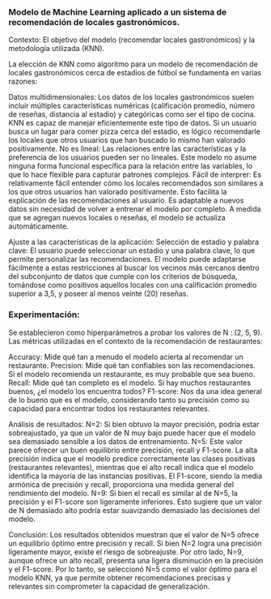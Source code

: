 ### Modelo de Machine Learning aplicado a un sistema de recomendación de locales gastronómicos.


Contexto: El objetivo del modelo (recomendar locales gastronómicos) y la metodología utilizada (KNN).

La elección de KNN como algoritmo para un modelo de recomendación de locales gastronómicos cerca de estadios de fútbol se fundamenta en varias razones:

Datos multidimensionales: Los datos de los locales gastronómicos suelen incluir múltiples características numéricas (calificación promedio, número de reseñas, distancia al estadio) y categóricas como ser el tipo de cocina. KNN es capaz de manejar eficientemente este tipo de datos.
Si un usuario busca un lugar para comer pizza cerca del estadio, es lógico recomendarle los locales que otros usuarios que han buscado lo mismo han valorado positivamente.
No es lineal: Las relaciones entre las características y la preferencia de los usuarios pueden ser no lineales. Este modelo no asume ninguna forma funcional específica para la relación entre las variables, lo que lo hace flexible para capturar patrones complejos.
Fácil de interprer: Es relativamente fácil entender cómo los locales recomendados son similares a los que otros usuarios han valorado positivamente. Esto facilita la explicación de las recomendaciones al usuario.
Es adaptable a nuevos datos sin necesidad de volver a entrenar el modelo por completo. A medida que se agregan nuevos locales o reseñas, el modelo se actualiza automáticamente.

Ajuste a las características de la aplicación:
Selección de estadio y palabra clave: El usuario puede seleccionar un estadio y una palabra clave, lo que permite personalizar las recomendaciones. El modelo puede adaptarse fácilmente a estas restricciones al buscar los vecinos más cercanos dentro del subconjunto de datos que cumple con los criterios de búsqueda, tomándose como positivos aquellos locales con una calificación promedio superior a 3,5, y poseer al menos veinte (20) reseñas.


### Experimentación:
Se establecieron como hiperparámetros a probar los valores de N : (2, 5, 9).
Las métricas utilizadas en el contexto de la recomendación de restaurantes:

Accuracy: Mide qué tan a menudo el modelo acierta al recomendar un restaurante.
Precision: Mide qué tan confiables son las recomendaciones. Si el modelo recomienda un restaurante, es muy probable que sea bueno.
Recall: Mide qué tan completo es el modelo. Si hay muchos restaurantes buenos, ¿el modelo los encuentra todos?
F1-score: Nos da una idea general de lo bueno que es el modelo, considerando tanto su precisión como su capacidad para encontrar todos los restaurantes relevantes.

Análisis de resultados:
N=2: Si bien obtuvo la mayor precisión, podría estar sobreajustado, ya que un valor de N muy bajo puede hacer que el modelo sea demasiado sensible a los datos de entrenamiento.
N=5: Este valor parece ofrecer un buen equilibrio entre precisión, recall y F1-score. La alta precisión indica que el modelo predice correctamente las clases positivas (restaurantes relevantes), mientras que el alto recall indica que el modelo identifica la mayoría de las instancias positivas. El F1-score, siendo la media armónica de precisión y recall, proporciona una medida general del rendimiento del modelo.
N=9: Si bien el recall es similar al de N=5, la precisión y el F1-score son ligeramente inferiores. Esto sugiere que un valor de N demasiado alto podría estar suavizando demasiado las decisiones del modelo.

Conclusión:
Los resultados obtenidos muestran que el valor de N=5 ofrece un equilibrio óptimo entre precisión y recall. Si bien N=2 logra una precisión ligeramente mayor, existe el riesgo de sobreajuste. Por otro lado, N=9, aunque ofrece un alto recall, presenta una ligera disminución en la precisión y el F1-score. Por lo tanto, se seleccionó N=5 como el valor óptimo para el modelo KNN, ya que permite obtener recomendaciones precisas y relevantes sin comprometer la capacidad de generalización.
